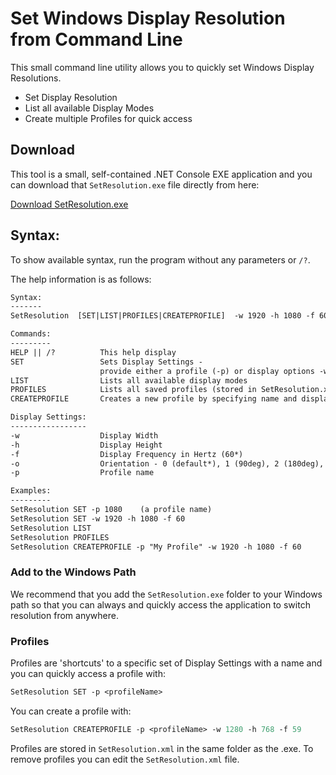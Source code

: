 # Set Windows Display Resolution from Command Line

This small command line utility allows you to quickly set Windows Display Resolutions. 

* Set Display Resolution
* List all available Display Modes
* Create multiple Profiles for quick access

## Download
This tool is a small, self-contained .NET Console EXE application and you can download that `SetResolution.exe` file directly from here:

[Download SetResolution.exe](https://github.com/RickStrahl/SetResolution/raw/master/Binaries/SetResolution.exe)


## Syntax:
To show available syntax, run the program without any parameters or `/?`. 

The help information is as follows:

```txt
Syntax:
-------
SetResolution  [SET|LIST|PROFILES|CREATEPROFILE]  -w 1920 -h 1080 -f 60 -p ProfileName

Commands:
---------
HELP || /?          This help display
SET                 Sets Display Settings -
                    provide either a profile (-p) or display options -w/-h/-f/-b/-o
LIST                Lists all available display modes
PROFILES            Lists all saved profiles (stored in SetResolution.xml)
CREATEPROFILE       Creates a new profile by specifying name and display options

Display Settings:
-----------------
-w                  Display Width
-h                  Display Height
-f                  Display Frequency in Hertz (60*)
-o                  Orientation - 0 (default*), 1 (90deg), 2 (180deg), 3 (270deg)
-p                  Profile name

Examples:
---------
SetResolution SET -p 1080    (a profile name)
SetResolution SET -w 1920 -h 1080 -f 60
SetResolution LIST
SetResolution PROFILES
SetResolution CREATEPROFILE -p "My Profile" -w 1920 -h 1080 -f 60
```

### Add to the Windows Path
We recommend that you add the `SetResolution.exe` folder to your Windows path so that you can always and quickly access the application to switch resolution from anywhere.

### Profiles
Profiles are 'shortcuts' to a specific set of Display Settings with a name and you can quickly access a profile with:

```ps
SetResolution SET -p <profileName>
```

You can create a profile with:

```ps
SetResolution CREATEPROFILE -p <profileName> -w 1280 -h 768 -f 59
```

Profiles are stored in `SetResolution.xml` in the same folder as the .exe. To remove profiles you can edit the `SetResolution.xml` file.



